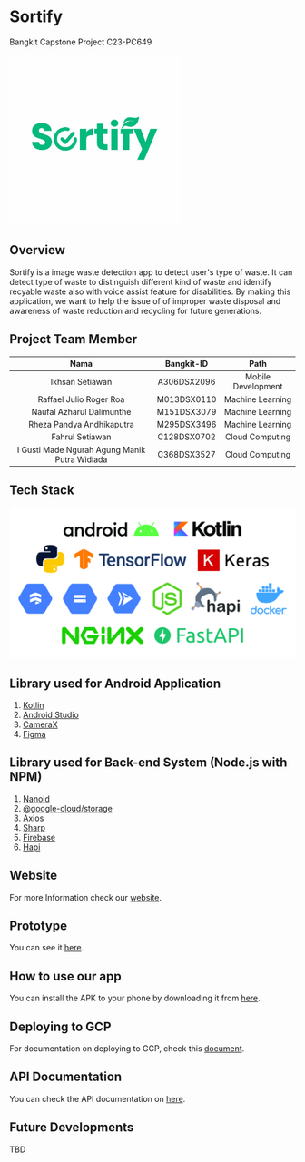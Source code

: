 # Sortify

Bangkit Capstone Project C23-PC649

<img src="docs/sortify-logo.jpg" width="300">

## Overview

Sortify is a image waste detection app to detect user's type of waste. It can detect type of waste to distinguish different kind of waste and identify recyable waste also with  voice assist feature for disabilities. By making this application, we want to help the issue of of improper waste disposal and awareness of waste reduction and recycling for future generations.

## Project Team Member

|                    Nama                       | Bangkit-ID  |        Path        |
| :-------------------------------------------: | :---------: | :----------------: |
|               Ikhsan Setiawan                 | A306DSX2096 | Mobile Development |
|           Raffael Julio Roger Roa             | M013DSX0110 |  Machine Learning  |
|          Naufal Azharul Dalimunthe            | M151DSX3079 |  Machine Learning  |
|          Rheza Pandya Andhikaputra            | M295DSX3496 |  Machine Learning  |
|               Fahrul Setiawan                 | C128DSX0702 |  Cloud Computing   |
| I Gusti Made Ngurah Agung Manik Putra Widiada | C368DSX3527 |  Cloud Computing   |

## Tech Stack

![Tech Stack](docs/sortify-tech.jpg)

## Library used for Android Application

1. [Kotlin](https://kotlinlang.org)
2. [Android Studio](https://developer.android.com/studio)
3. [CameraX](https://developer.android.com/training/camerax)
4. [Figma](https://www.figma.com)

## Library used for Back-end System (Node.js with NPM)

1. [Nanoid](https://www.npmjs.com/package/nanoid)
2. [@google-cloud/storage](https://www.npmjs.com/package/@google-cloud/storage)
3. [Axios](https://www.npmjs.com/package/axios)
4. [Sharp](https://sharp.pixelplumbing.com)
5. [Firebase](https://firebase.google.com)
6. [Hapi](https://hapi.dev)

## Website 
For more Information check our [website](https://sortify-api-6x3vm2nioq-et.a.run.app).

## Prototype
You can see it [here](https://bit.ly/SortifyFigmaPrototype).

## How to use our app

You can install the APK to your phone by downloading it from [here](https://bit.ly/SortifyAppDownload).

## Deploying to GCP

For documentation on deploying to GCP, check this [document](docs/gcp_deploy.md).

## API Documentation

You can check the API documentation on [here](https://documenter.getpostman.com/view/27787945/2s93sW9GB9).

## Future Developments

TBD
